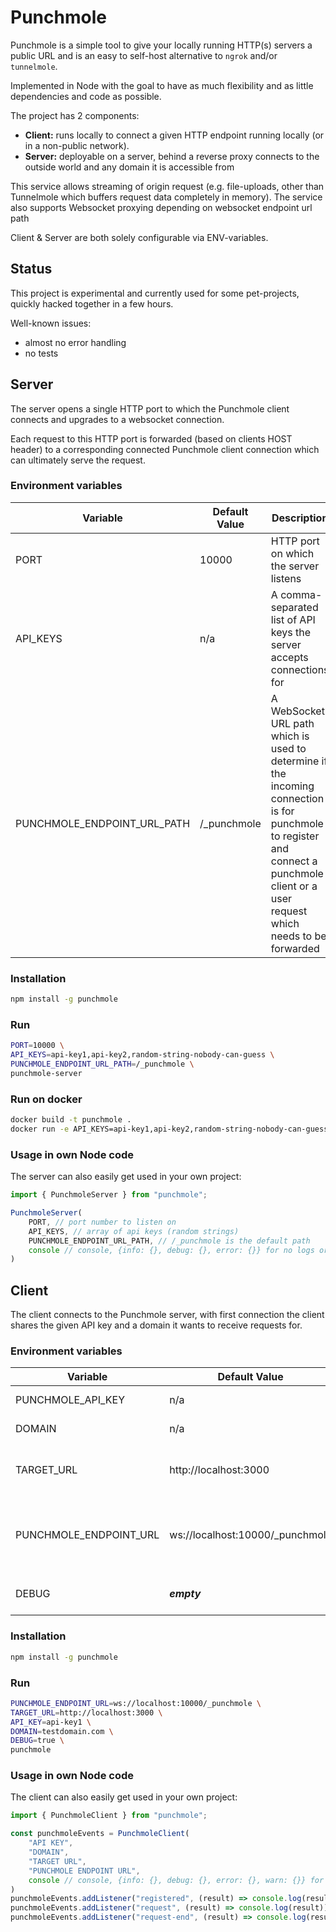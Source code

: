 # Punchmole

Punchmole is a simple tool to give your locally running HTTP(s) servers a public URL 
and is an easy to self-host alternative to `ngrok` and/or `tunnelmole`.

Implemented in Node with the goal to have as much flexibility and as little dependencies and code as possible.

The project has 2 components:
- **Client:** runs locally to connect a given HTTP endpoint running locally (or in a non-public network).
- **Server:** deployable on a server, behind a reverse proxy connects to the outside world and any domain it is accessible from

This service allows streaming of origin request (e.g. file-uploads, other than Tunnelmole which buffers request data completely in memory).
The service also supports Websocket proxying depending on websocket endpoint url path

Client & Server are both solely configurable via ENV-variables.

## Status

This project is experimental and currently used for some pet-projects, quickly hacked together in a few hours.

Well-known issues:
- almost no error handling
- no tests

## Server

The server opens a single HTTP port to which the Punchmole client connects and upgrades to a websocket connection.

Each request to this HTTP port is forwarded (based on clients HOST header) to a corresponding connected Punchmole
client connection which can ultimately serve the request.

### Environment variables

| Variable | Default Value | Description                                                                                                                                                                          |
|----------|---------------|--------------------------------------------------------------------------------------------------------------------------------------------------------------------------------------|
| PORT     | 10000         | HTTP port on which the server listens                                                                                                                                                |
| API_KEYS | n/a           | A comma-separated list of API keys the server accepts connections for                                                                                                                |
| PUNCHMOLE_ENDPOINT_URL_PATH | /_punchmole   | A WebSocket URL path which is used to determine if the incoming connection is for punchmole to register and connect a punchmole client or a user request which needs to be forwarded |


### Installation
```bash
npm install -g punchmole
```

### Run
```bash
PORT=10000 \
API_KEYS=api-key1,api-key2,random-string-nobody-can-guess \
PUNCHMOLE_ENDPOINT_URL_PATH=/_punchmole \
punchmole-server 
```

### Run on docker
```bash
docker build -t punchmole .
docker run -e API_KEYS=api-key1,api-key2,random-string-nobody-can-guess punchmole
```

### Usage in own Node code

The server can also easily get used in your own project:
```javascript
import { PunchmoleServer } from "punchmole";

PunchmoleServer(
    PORT, // port number to listen on
    API_KEYS, // array of api keys (random strings)
    PUNCHMOLE_ENDPOINT_URL_PATH, // /_punchmole is the default path
    console // console, {info: {}, debug: {}, error: {}} for no logs or e.g. an instance of log4js
)
```

## Client

The client connects to the Punchmole server, with first connection the client shares the given API key and a domain it wants
to receive requests for.


### Environment variables

| Variable               | Default Value                   | Description                                                                                                                                    |
|------------------------|---------------------------------|------------------------------------------------------------------------------------------------------------------------------------------------|
| PUNCHMOLE_API_KEY      | n/a                             | An API-key the server accepts                                                                                                                  |
| DOMAIN                 | n/a                             | The domain the client wants to receive requests for                                                                                            |
| TARGET_URL             | http://localhost:3000           | URL to which the incoming requests are forwarded to, either local or within the private network                                                |
| PUNCHMOLE_ENDPOINT_URL | ws://localhost:10000/_punchmole | Websocket URL of the Punchmole server, make sure if you want to change /_punchmole to adjust `PUNCHMOLE_ENDPOINT_URL_PATH` in punchmole server |
| DEBUG                  | ***empty***                     | Set to true (DEBUG=true) to enable detailed request logging                                                                                    |

### Installation
```bash
npm install -g punchmole
```

### Run
```bash
PUNCHMOLE_ENDPOINT_URL=ws://localhost:10000/_punchmole \
TARGET_URL=http://localhost:3000 \
API_KEY=api-key1 \
DOMAIN=testdomain.com \
DEBUG=true \
punchmole
```

### Usage in own Node code

The client can also easily get used in your own project:
```javascript
import { PunchmoleClient } from "punchmole";

const punchmoleEvents = PunchmoleClient(
    "API KEY",
    "DOMAIN",
    "TARGET URL",
    "PUNCHMOLE ENDPOINT URL",
    console // console, {info: {}, debug: {}, error: {}, warn: {}} for no logs or e.g. an instance of log4js
)
punchmoleEvents.addListener("registered", (result) => console.log(result))
punchmoleEvents.addListener("request", (result) => console.log(result))
punchmoleEvents.addListener("request-end", (result) => console.log(result))
```
